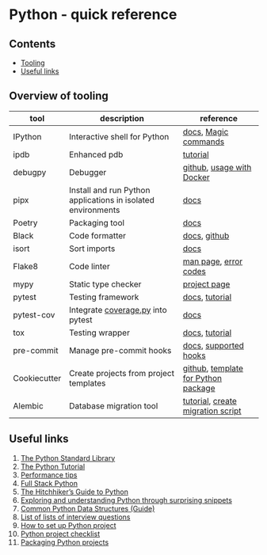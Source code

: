 # Python - quick reference

## Contents

- [Tooling](#overview-of-tooling)
- [Useful links](#useful-links)

## Overview of tooling

| tool | description | reference |
| ---- |------------ | -------- |
|IPython|Interactive shell for Python|[docs](https://ipython.readthedocs.io/en/stable/interactive/index.html), [Magic commands](https://ipython.readthedocs.io/en/stable/interactive/magics.html)|
|ipdb|Enhanced pdb|[tutorial](https://www.digitalocean.com/community/tutorials/how-to-use-the-python-debugger)|
|debugpy|Debugger|[github](https://github.com/microsoft/debugpy), [usage with Docker](https://blog.theodo.com/2020/05/debug-flask-vscode/)|
|pipx|Install and run Python applications in isolated environments|[docs](https://pipxproject.github.io/pipx/)|
|Poetry|Packaging tool|[docs](https://python-poetry.org/docs/cli/)|
|Black|Code formatter|[docs](https://black.readthedocs.io/en/stable/), [github](https://github.com/psf/black)|
|isort|Sort imports|[docs](https://pycqa.github.io/isort/)|
|Flake8|Code linter|[man page](https://flake8.pycqa.org/en/latest/manpage.html), [error codes](https://flake8.pycqa.org/en/latest/user/error-codes.html)|
|mypy|Static type checker|[project page](http://mypy-lang.org/)|
|pytest|Testing framework|[docs](https://docs.pytest.org/en/stable/), [tutorial](https://realpython.com/pytest-python-testing/)|
|pytest-cov|Integrate [coverage.py](https://coverage.readthedocs.io/) into pytest|[docs](https://pytest-cov.readthedocs.io/en/latest/readme.html)|
|tox|Testing wrapper|[docs](https://tox.readthedocs.io/en/latest/), [tutorial](https://waprin.io/2015/05/21/introducing-tox.html)|
|pre-commit|Manage pre-commit hooks|[docs](https://pre-commit.com/#intro), [supported hooks](https://pre-commit.com/hooks.html)|
|Cookiecutter|Create projects from project templates|[github](https://github.com/cookiecutter/cookiecutter), [template for Python package](https://github.com/audreyfeldroy/cookiecutter-pypackage)|
|Alembic|Database migration tool|[tutorial](https://alembic.sqlalchemy.org/en/latest/tutorial.html), [create migration script](https://alembic.sqlalchemy.org/en/latest/tutorial.html#create-a-migration-script)|

## Useful links

1. [The Python Standard Library](https://docs.python.org/3/library/index.html)
2. [The Python Tutorial](https://docs.python.org/3/tutorial/)
3. [Performance tips](https://wiki.python.org/moin/PythonSpeed/PerformanceTips)
4. [Full Stack Python](https://www.fullstackpython.com/)
5. [The Hitchhiker’s Guide to Python](https://docs.python-guide.org/)
6. [Exploring and understanding Python through surprising snippets](https://github.com/satwikkansal/wtfpython)
7. [Common Python Data Structures (Guide)](https://realpython.com/python-data-structures/)
8. [List of lists of interview questions](https://github.com/MaximAbramchuck/awesome-interview-questions#python)
9. [How to set up Python project](https://sourcery.ai/blog/python-best-practices/)
10. [Python project checklist](http://michal.karzynski.pl/blog/2019/05/26/python-project-maturity-checklist/)
11. [Packaging Python projects](https://packaging.python.org/tutorials/packaging-projects/)
